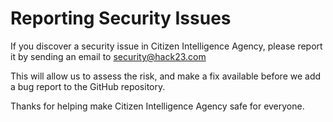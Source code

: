 # Reporting Security Issues

If you discover a security issue in Citizen Intelligence Agency, please report it by sending an email to security@hack23.com

This will allow us to assess the risk, and make a fix available before we add a bug report to the GitHub repository.

Thanks for helping make Citizen Intelligence Agency safe for everyone.